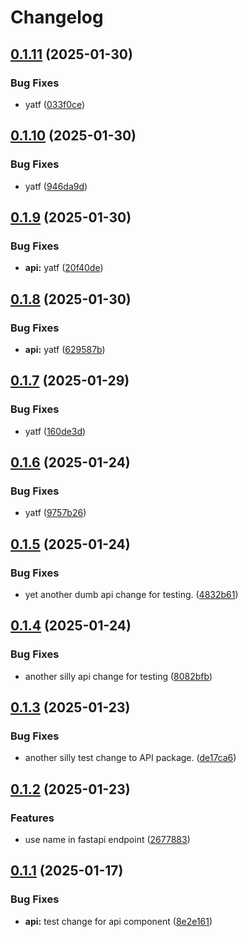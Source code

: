 # Changelog

## [0.1.11](https://github.com/ClaytonJY/release-please-demo/compare/api-v0.1.10...api-v0.1.11) (2025-01-30)


### Bug Fixes

* yatf ([033f0ce](https://github.com/ClaytonJY/release-please-demo/commit/033f0cee75d8a47b55f5772b01f8656913308ac5))

## [0.1.10](https://github.com/ClaytonJY/release-please-demo/compare/api-v0.1.9...api-v0.1.10) (2025-01-30)


### Bug Fixes

* yatf ([946da9d](https://github.com/ClaytonJY/release-please-demo/commit/946da9db999b825a5ce25966db9280388e1830ea))

## [0.1.9](https://github.com/ClaytonJY/release-please-demo/compare/api-v0.1.8...api-v0.1.9) (2025-01-30)


### Bug Fixes

* **api:** yatf ([20f40de](https://github.com/ClaytonJY/release-please-demo/commit/20f40de3a036b8259e12f740f11322794e78f28a))

## [0.1.8](https://github.com/ClaytonJY/release-please-demo/compare/api-v0.1.7...api-v0.1.8) (2025-01-30)


### Bug Fixes

* **api:** yatf ([629587b](https://github.com/ClaytonJY/release-please-demo/commit/629587b6c934cd76ff2557e70c8a002fc2dcbc77))

## [0.1.7](https://github.com/ClaytonJY/release-please-demo/compare/api-v0.1.6...api-v0.1.7) (2025-01-29)


### Bug Fixes

* yatf ([160de3d](https://github.com/ClaytonJY/release-please-demo/commit/160de3d9ae9717392074e8c1248a7d47a759d1a8))

## [0.1.6](https://github.com/ClaytonJY/release-please-demo/compare/api-v0.1.5...api-v0.1.6) (2025-01-24)


### Bug Fixes

* yatf ([9757b26](https://github.com/ClaytonJY/release-please-demo/commit/9757b266a7863c7e317dd89e1bd9379e1d5cb465))

## [0.1.5](https://github.com/ClaytonJY/release-please-demo/compare/api-v0.1.4...api-v0.1.5) (2025-01-24)


### Bug Fixes

* yet another dumb api change for testing. ([4832b61](https://github.com/ClaytonJY/release-please-demo/commit/4832b6102cf0016a9dbeb5b15e12f95f69103860))

## [0.1.4](https://github.com/ClaytonJY/release-please-demo/compare/api-v0.1.3...api-v0.1.4) (2025-01-24)


### Bug Fixes

* another silly api change for testing ([8082bfb](https://github.com/ClaytonJY/release-please-demo/commit/8082bfb6320f985e5c40e29013dddb0153d6d8db))

## [0.1.3](https://github.com/ClaytonJY/release-please-demo/compare/api-v0.1.2...api-v0.1.3) (2025-01-23)


### Bug Fixes

* another silly test change to API package. ([de17ca6](https://github.com/ClaytonJY/release-please-demo/commit/de17ca6911f28834756d8c4f0e4b87b2bd45fda1))

## [0.1.2](https://github.com/ClaytonJY/release-please-demo/compare/api-v0.1.1...api-v0.1.2) (2025-01-23)


### Features

* use name in fastapi endpoint ([2677883](https://github.com/ClaytonJY/release-please-demo/commit/26778835c961c667e9a1b6142dbf0ca02dc066e0))

## [0.1.1](https://github.com/ClaytonJY/release-please-demo/compare/api-v0.1.0...api-v0.1.1) (2025-01-17)


### Bug Fixes

* **api:** test change for api component ([8e2e161](https://github.com/ClaytonJY/release-please-demo/commit/8e2e1618d6551158870f7c2d4d8d2545792c5951))
